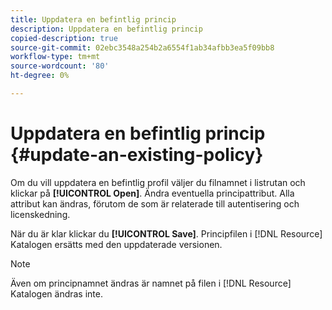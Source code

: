 ```yaml
---
title: Uppdatera en befintlig princip
description: Uppdatera en befintlig princip
copied-description: true
source-git-commit: 02ebc3548a254b2a6554f1ab34afbb3ea5f09bb8
workflow-type: tm+mt
source-wordcount: '80'
ht-degree: 0%

---
```


# Uppdatera en befintlig princip {#update-an-existing-policy}

Om du vill uppdatera en befintlig profil väljer du filnamnet i listrutan och klickar på **[!UICONTROL Open]**. Ändra eventuella principattribut. Alla attribut kan ändras, förutom de som är relaterade till autentisering och licenskedning.

När du är klar klickar du **[!UICONTROL Save]**. Principfilen i [!DNL Resource] Katalogen ersätts med den uppdaterade versionen.

>[!NOTE]
>
>Även om principnamnet ändras är namnet på filen i [!DNL Resource] Katalogen ändras inte.
